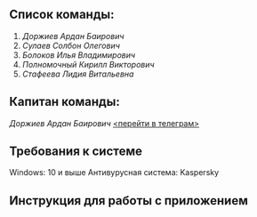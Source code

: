 ## Список команды:
1. *Доржиев Ардан Баирович*
2. *Сулаев Солбон Олегович*
3. *Болоков Илья Владимирович*
4. *Полномочный Кирилл Викторович*
5. *Стафеева Лидия Витальевна*

## Капитан команды: 
*Доржиев Ардан Баирович* [<перейти в телеграм>](https://t.me/baklagane)


## Требования к системе
Windows: 10 и выше
Антивурусная система: Kaspersky


## Инструкция для работы с приложением
